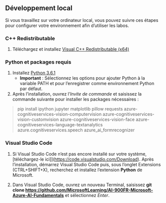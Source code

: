 ## Développement local 

Si vous travaillez sur votre ordinateur local, vous pouvez suivre ces étapes pour configurer votre environnement afin d’utiliser les labos.  

### C++ Redistributable 
1. Téléchargez et installez [Visual C++ Redistributable (x64)](https://aka.ms/vs/16/release/vc_redist.x64.exe) 

### Python et packages requis 
1. Installez [Python 3.6.1](https://www.python.org/downloads/release/python-361/)  
   - **Important** : Sélectionnez les options pour ajouter Python à la variable PATH et pour l’enregistrer comme environnement Python par défaut. 
2. Après l’installation, ouvrez l’*Invite de commande* et saisissez la commande suivante pour installer les packages nécessaires : 

> pip install ipython jupyter matplotlib pillow requests azure-cognitiveservices-vision-computervision azure-cognitiveservices-vision-customvision azure-cognitiveservices-vision-face azure-cognitiveservices-language-textanalytics azure.cognitiveservices.speech azure_ai_formrecognizer 

### Visual Studio Code 
1. Si Visual Studio Code n’est pas encore installé sur votre système, [téléchargez-le ici]](https://code.visualstudio.com/Download). Après l’installation, démarrez Visual Studio Code puis, sous l’onglet Extensions (CTRL+SHIFT+X), recherchez et installez l’extension **Python** de Microsoft.

2. Dans Visual Studio Code, ouvrez un nouveau Terminal, saisissez **git clone https://github.com/MicrosoftLearning/AI-900FR-Microsoft-Azure-AI-Fundamentals** et sélectionnez *Enter*. 

